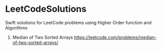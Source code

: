 # LeetCodeSolutions
Swift solutions for LeetCode problems using Higher Order function and Algorithms 

1. Median of Two Sorted Arrays
 https://leetcode.com/problems/median-of-two-sorted-arrays/
